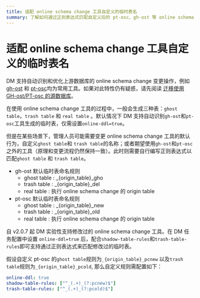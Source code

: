 ```yaml
---
title: 适配 online schema change 工具自定义的临时表名
summary: 了解如何通过正则表达式匹配自定义后的 pt-osc、gh-ost 等 online schema change 工具产生的临时表
---
```


# 适配 online schema change 工具自定义的临时表名

DM 支持自动识别和优化上游数据库的 online schema change 变更操作，例如 [gh-ost](https://github.com/github/gh-ost) 和 [pt-osc](https://www.percona.com/doc/percona-toolkit/3.0/pt-online-schema-change.html)均为常用工具。如果对此特性仍有疑惑，请先阅读 [迁移使用 GH-ost/PT-osc 的源数据库](/dm/feature-online-ddl.md)。

在使用 online schema change 工具的过程中，一般会生成三种表：`ghost table`，`trash table` 和 `real table` 。默认情况下 DM 支持自动识别`gh-ost`和`pt-osc`工具生成的临时表，仅需设置`online-ddl=true`。

但是在某些场景下，管理人员可能需要变更 online schema change 工具的默认行为，自定义`ghost table`和 `trash table`的名称；或者期望使用`gh-ost`和`pt-osc`之外的工具（原理和变更流程仍然保持一致）。此时则需要自行编写正则表达式以匹配`ghost table` 和 `trash table`。

- gh-ost 默认临时表命名规则
    - ghost table : _{origin_table}_gho
    - trash table : _{origin_table}_del
    - real table : 执行 online schema change 的 origin table
- pt-osc 默认临时表命名规则
    - ghost table : _{origin_table}_new
    - trash table : _{origin_table}_old
    - real table : 执行 online schema change 的 origin table

自 v2.0.7 起 DM 实验性支持修改过的 online schema change 工具。在 DM 任务配置中设置 `online-ddl=true` 后，配合`shadow-table-rules`和`trash-table-rules`即可支持通过正则表达式来匹配修改过的临时表。

假设自定义 pt-osc 的`ghost table`规则为`_{origin_table}_pcnew` 以及`trash table`规则为`_{origin_table}_pcold`, 那么自定义规则需配置如下：

```yaml
online-ddl: true
shadow-table-rules: ["^_(.+)_(?:pcnew)$"]
trash-table-rules: ["^_(.+)_(?:pcold)$"]
```
